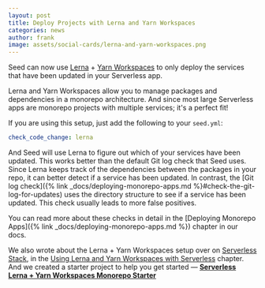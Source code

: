 ```yaml
---
layout: post
title: Deploy Projects with Lerna and Yarn Workspaces
categories: news
author: frank
image: assets/social-cards/lerna-and-yarn-workspaces.png
---
```


Seed can now use [Lerna](https://lerna.js.org) + [Yarn Workspaces](https://classic.yarnpkg.com/en/docs/workspaces/) to only deploy the services that have been updated in your Serverless app.

Lerna and Yarn Workspaces allow you to manage packages and dependencies in a monorepo architecture. And since most large Serverless apps are monorepo projects with multiple services; it's a perfect fit!

If you are using this setup, just add the following to your `seed.yml`:

``` yml
check_code_change: lerna
```

And Seed will use Lerna to figure out which of your services have been updated. This works better than the default Git log check that Seed uses. Since Lerna keeps track of the dependencies between the packages in your repo, it can better detect if a service has been updated. In contrast, the [Git log check]({% link _docs/deploying-monorepo-apps.md %}#check-the-git-log-for-updates) uses the directory structure to see if a service has been updated. This check usually leads to more false positives.

You can read more about these checks in detail in the [Deploying Monorepo Apps]({% link _docs/deploying-monorepo-apps.md %}) chapter in our docs.

We also wrote about the Lerna + Yarn Workspaces setup over on [Serverless Stack](https://serverless-stack.com/), in the [Using Lerna and Yarn Workspaces with Serverless](https://serverless-stack.com/chapters/using-lerna-and-yarn-workspaces-with-serverless.html) chapter. And we created a starter project to help you get started — [**Serverless Lerna + Yarn Workspaces Monorepo Starter**](https://github.com/AnomalyInnovations/serverless-lerna-yarn-starter)
